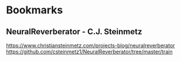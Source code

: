 # Bookmarks
## NeuralReverberator - C.J. Steinmetz
https://www.christiansteinmetz.com/projects-blog/neuralreverberator
https://github.com/csteinmetz1/NeuralReverberator/tree/master/train